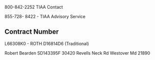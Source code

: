 800-842-2252 TIAA Contact

855-728- 8422 - TIAA Advisory Service 

## Contract Number
L66308K0 - ROTH
D16814D6 (Traditional)


Robert Bearden
SD143395F
30420 Revells Neck Rd
Westover Md 21890

